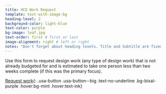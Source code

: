 ```yaml
---
title: HCD Work Request
template: text-with-image-bg
heading-level: 2
background-color: light-blue
text-color: purple
bg-image: leaf.jpg
text-order: first # first or last
image-alignment: right # left or right
notes: "Don't forget about heading levels. Title and Subtitle are fixed as H1 and H2. For other slides, you'll have to determine where they fit in your presentation outline hierarchy."
---
```


Use this form to request design work (any type of design work) that is not already budgeted for and is estimated to take one person less than two weeks complete (if this was the primary focus).

[Request work](https://forms.office.com/Pages/ResponsePage.aspx?id=UIFEMerVDk6_Y1G-BXMG0zqbyzpo-WlPtfQBPsrL_3VUQjFNSVZOUFUyMDRCVVNNMVpIUFdZVEw0US4u){: .usa-button .usa-button--big .text-no-underline .bg-bixal-purple .hover:bg-mint .hover:text-ink}
